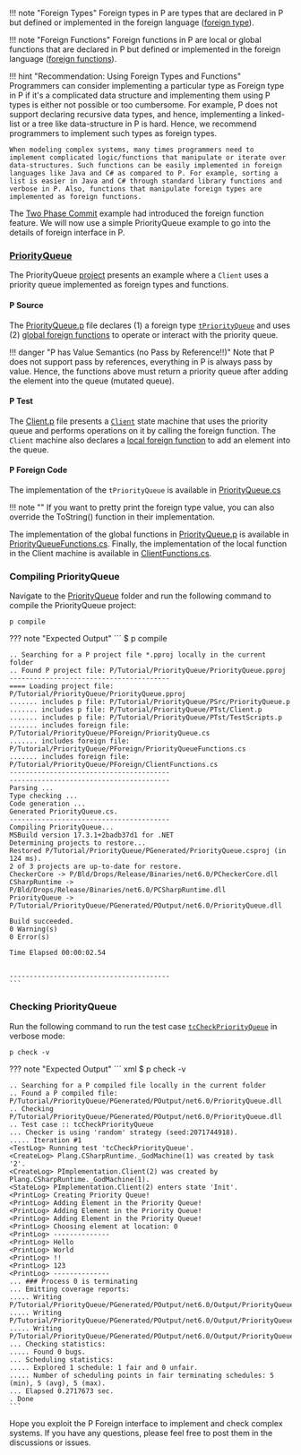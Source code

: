 
!!! note "Foreign Types"
    Foreign types in P are types that are declared in P but defined or implemented in the foreign language ([foreign type](datatypes.md#foreign)).

!!! note "Foreign Functions"
    Foreign functions in P are local or global functions that are declared in P but defined or implemented in the foreign language ([foreign functions](functions.md#foreign-functions)).


!!! hint "Recommendation: Using Foreign Types and Functions"
    Programmers can consider implementing a particular type as Foreign type in P if it's a complicated data structure and implementing them using P types is either not possible or too cumbersome. For example, P does not support declaring recursive data types, and hence, implementing a linked-list or a tree like data-structure in P is hard. Hence, we recommend programmers to implement such types as foreign types.

    When modeling complex systems, many times programmers need to implement complicated logic/functions that manipulate or iterate over data-structures. Such functions can be easily implemented in foreign languages like Java and C# as compared to P. For example, sorting a list is easier in Java and C# through standard library functions and verbose in P. Also, functions that manipulate foreign types are implemented as foreign functions.   

The [Two Phase Commit](../tutorial/twophasecommit.md) example had introduced the foreign function feature. We will now use a simple PriorityQueue example to go into the details of foreign interface in P.



### [PriorityQueue](https://github.com/p-org/P/tree/master/Tutorial/PriorityQueue)

The PriorityQueue [project](https://github.com/p-org/P/blob/master/Tutorial/PriorityQueue/PriorityQueue.pproj) presents an example where a `Client` uses a priority queue implemented as foreign types and functions.

#### P Source

The [PriorityQueue.p](https://github.com/p-org/P/blob/master/Tutorial/PriorityQueue/PSrc/PriorityQueue.p) file declares (1) a foreign type [`tPriorityQueue`](https://github.com/p-org/P/blob/master/Tutorial/PriorityQueue/PSrc/PriorityQueue.p#L2) and uses (2) [global foreign functions](https://github.com/p-org/P/blob/master/Tutorial/PriorityQueue/PSrc/PriorityQueue.p#L7-L22) to operate or interact with the priority queue.

!!! danger "P has Value Semantics (no Pass by Reference!!)"
    Note that P does not support pass by references, everything in P is always pass by value. Hence, the functions above must return a priority queue after adding the element into the queue (mutated queue).



#### P Test

The [Client.p](https://github.com/p-org/P/blob/master/Tutorial/PriorityQueue/PTst/Client.p) file presents a [`Client`](https://github.com/p-org/P/blob/master/Tutorial/PriorityQueue/PTst/Client.p#L5) state machine that uses the priority queue and performs operations on it by calling the foreign function. The `Client` machine also declares a [local foreign function](https://github.com/p-org/P/blob/master/Tutorial/PriorityQueue/PTst/Client.p#L46-L47) to add an element into the queue.

#### P Foreign Code

The implementation of the `tPriorityQueue` is available in [PriorityQueue.cs](https://github.com/p-org/P/blob/master/Tutorial/PriorityQueue/PForeign/PriorityQueue.cs)

!!! note ""
    If you want to pretty print the foreign type value, you can also override the ToString() function in their implementation.

The implementation of the global functions in [PriorityQueue.p](https://github.com/p-org/P/blob/master/Tutorial/PriorityQueue/PSrc/PriorityQueue.p) is available in [PriorityQueueFunctions.cs](https://github.com/p-org/P/blob/master/Tutorial/PriorityQueue/PForeign/PriorityQueueFunctions.cs).
Finally, the implementation of the local function in the Client machine is available in [ClientFunctions.cs](https://github.com/p-org/P/blob/master/Tutorial/PriorityQueue/PForeign/ClientFunctions.cs).

### Compiling PriorityQueue

Navigate to the [PriorityQueue](https://github.com/p-org/P/tree/master/Tutorial/PriorityQueue) folder and run the following command to compile the PriorityQueue project:

```shell
p compile
```

??? note "Expected Output"
    ```
    $ p compile

    .. Searching for a P project file *.pproj locally in the current folder
    .. Found P project file: P/Tutorial/PriorityQueue/PriorityQueue.pproj
    ----------------------------------------
    ==== Loading project file: P/Tutorial/PriorityQueue/PriorityQueue.pproj
    ....... includes p file: P/Tutorial/PriorityQueue/PSrc/PriorityQueue.p
    ....... includes p file: P/Tutorial/PriorityQueue/PTst/Client.p
    ....... includes p file: P/Tutorial/PriorityQueue/PTst/TestScripts.p
    ....... includes foreign file: P/Tutorial/PriorityQueue/PForeign/PriorityQueue.cs
    ....... includes foreign file: P/Tutorial/PriorityQueue/PForeign/PriorityQueueFunctions.cs
    ....... includes foreign file: P/Tutorial/PriorityQueue/PForeign/ClientFunctions.cs
    ----------------------------------------
    ----------------------------------------
    Parsing ...
    Type checking ...
    Code generation ...
    Generated PriorityQueue.cs.
    ----------------------------------------
    Compiling PriorityQueue...
    MSBuild version 17.3.1+2badb37d1 for .NET
    Determining projects to restore...
    Restored P/Tutorial/PriorityQueue/PGenerated/PriorityQueue.csproj (in 124 ms).
    2 of 3 projects are up-to-date for restore.
    CheckerCore -> P/Bld/Drops/Release/Binaries/net6.0/PCheckerCore.dll
    CSharpRuntime -> P/Bld/Drops/Release/Binaries/net6.0/PCSharpRuntime.dll
    PriorityQueue -> P/Tutorial/PriorityQueue/PGenerated/POutput/net6.0/PriorityQueue.dll
    
    Build succeeded.
    0 Warning(s)
    0 Error(s)
    
    Time Elapsed 00:00:02.54
    
    
    ----------------------------------------
    ```

### Checking PriorityQueue

Run the following command to run the test case [`tcCheckPriorityQueue`](https://github.com/p-org/P/blob/master/Tutorial/PriorityQueue/PTst/TestScripts.p#L2) in verbose mode:

```shell
p check -v
```

??? note "Expected Output"
    ``` xml
    $ p check -v

    .. Searching for a P compiled file locally in the current folder
    .. Found a P compiled file: P/Tutorial/PriorityQueue/PGenerated/POutput/net6.0/PriorityQueue.dll
    .. Checking P/Tutorial/PriorityQueue/PGenerated/POutput/net6.0/PriorityQueue.dll
    .. Test case :: tcCheckPriorityQueue
    ... Checker is using 'random' strategy (seed:2071744918).
    ..... Iteration #1
    <TestLog> Running test 'tcCheckPriorityQueue'.
    <CreateLog> Plang.CSharpRuntime._GodMachine(1) was created by task '2'.
    <CreateLog> PImplementation.Client(2) was created by Plang.CSharpRuntime._GodMachine(1).
    <StateLog> PImplementation.Client(2) enters state 'Init'.
    <PrintLog> Creating Priority Queue!
    <PrintLog> Adding Element in the Priority Queue!
    <PrintLog> Adding Element in the Priority Queue!
    <PrintLog> Adding Element in the Priority Queue!
    <PrintLog> Choosing element at location: 0
    <PrintLog> --------------
    <PrintLog> Hello
    <PrintLog> World
    <PrintLog> !!
    <PrintLog> 123
    <PrintLog> --------------
    ... ### Process 0 is terminating
    ... Emitting coverage reports:
    ..... Writing P/Tutorial/PriorityQueue/PGenerated/POutput/net6.0/Output/PriorityQueue.dll/POutput/PriorityQueue.dgml
    ..... Writing P/Tutorial/PriorityQueue/PGenerated/POutput/net6.0/Output/PriorityQueue.dll/POutput/PriorityQueue.coverage.txt
    ..... Writing P/Tutorial/PriorityQueue/PGenerated/POutput/net6.0/Output/PriorityQueue.dll/POutput/PriorityQueue.sci
    ... Checking statistics:
    ..... Found 0 bugs.
    ... Scheduling statistics:
    ..... Explored 1 schedule: 1 fair and 0 unfair.
    ..... Number of scheduling points in fair terminating schedules: 5 (min), 5 (avg), 5 (max).
    ... Elapsed 0.2717673 sec.
    . Done
    ```

Hope you exploit the P Foreign interface to implement and check complex systems. If you have any questions, please feel free to post them in the discussions or issues.
